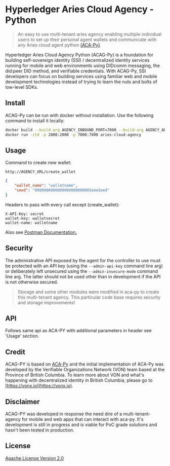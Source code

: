 # Hyperledger Aries Cloud Agency - Python  <!-- omit in toc -->


<!-- ![logo](/docs/assets/aries-cloudagent-python-logo-bw.png) -->

> An easy to use multi-tenant aries agency enabling multiple individual users to set up their personal agent wallets and communicate with any Aries cloud agent python [(ACA-Py)](https://github.com/hyperledger/aries-cloudagent-python).

Hyperledger Aries Cloud Agency Python (ACAG-Py) is a foundation for building self-sovereign identity (SSI) / decentralized identity services running for mobile and web environments using DIDcomm messaging, the did:peer DID method, and verifiable credentials. With ACAG-Py, SSI developers can focus on building services using familiar web and mobile development technologies instead of trying to learn the nuts and bolts of low-level SDKs.


## Install

ACAG-Py can be run with docker without installation. Use the following command to install it locally:

```bash
docker build --build-arg AGENCY_INBOUND_PORT=7000 --build-arg AGENCY_ADMIN_PORT=2000 --build-arg AGENCY_ENDPOINT="http://0.0.0.0" --build-arg AGENCY_ADMIN_API_KEY="secret" --build-arg GENESIS_URL="http://greenlight.bcovrin.vonx.io/genesis" -f Dockerfile -t aries-cloud-agency . 
docker run -itd -p 2000:2000 -p 7000:7000 aries-cloud-agency
```

## Usage

Command to create new wallet:

`http://AGENCY_URL/create_wallet`

```json
{
    "wallet_name": "walletname",
    "seed": "000000000000000000000000SomeSeed"
}
```

Headers to pass with every call except (create_wallet):

```
X-API-Key: secret
wallet-key: walletsecret
wallet-name: walletname
```

Also see [Postman Documentation.](https://documenter.getpostman.com/view/8801337/T17J9mzG)

## Security

The administrative API exposed by the agent for the controller to use must be protected with an API key
(using the `--admin-api-key` command line arg) or deliberately left unsecured using the
`--admin-insecure-mode` command line arg. The latter should not be used other than in development if the API
is not otherwise secured.


> Storage and some other modules were modified in aca-py to create this multi-tenant agency. This particular code base requires security and storage improvements!


## API

Follows same api as ACA-PY with additional parameters in header see 'Usage' section.

## Credit

ACAG-PY is based on [ACA-Py](https://github.com/hyperledger/aries-cloudagent-python) and the initial implementation of ACA-Py was developed by the Verifiable Organizations Network (VON) team based at the Province of British Columbia. To learn more about VON and what's happening with decentralized identity in British Columbia, please go to [https://vonx.io](https://vonx.io).


## Disclaimer

ACAG-PY was developed in response the need dire of a multi-tenant-agency for mobile and web apps that can interact with aca-py. It's development is still in progress and is viable for PoC grade solutions and hasn't been tested in production. 

## License

[Apache License Version 2.0](https://github.com/TrustNetPK/aries-cloudagency-python/blob/dev/LICENSE)
